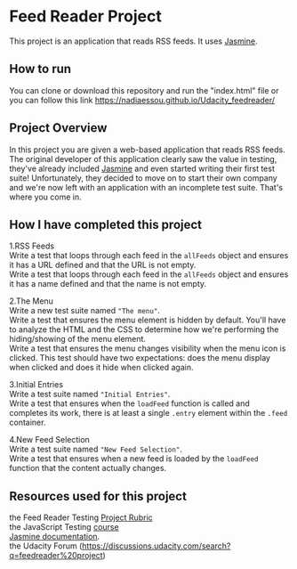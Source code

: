 # Feed Reader Project

This project is an application that reads RSS feeds. It uses [Jasmine](https://jasmine.github.io/).

## How to run

You can clone or download this repository and run the "index.html" file or you can follow this link https://nadiaessou.github.io/Udacity_feedreader/

## Project Overview

In this project you are given a web-based application that reads RSS feeds. The original developer of this application clearly saw the value in testing, they've already included [Jasmine](http://jasmine.github.io/) and even started writing their first test suite! Unfortunately, they decided to move on to start their own company and we're now left with an application with an incomplete test suite. That's where you come in.

## How I have completed this project

1.RSS Feeds  
Write a test that loops through each feed in the `allFeeds` object and ensures it has a URL defined and that the URL is not empty.  
Write a test that loops through each feed in the `allFeeds` object and ensures it has a name defined and that the name is not empty.

2.The Menu  
Write a new test suite named `"The menu"`.  
Write a test that ensures the menu element is hidden by default. You'll have to analyze the HTML and the CSS to determine how we're performing the hiding/showing of the menu element.  
Write a test that ensures the menu changes visibility when the menu icon is clicked. This test should have two expectations: does the menu display when clicked and does it hide when clicked again.

3.Initial Entries  
Write a test suite named `"Initial Entries"`.  
Write a test that ensures when the `loadFeed` function is called and completes its work, there is at least a single `.entry` element within the `.feed` container.

4.New Feed Selection  
Write a test suite named `"New Feed Selection"`.  
Write a test that ensures when a new feed is loaded by the `loadFeed` function that the content actually changes.


## Resources used for this project

the Feed Reader Testing [Project Rubric](https://review.udacity.com/#!/projects/3442558598/rubric)  
the JavaScript Testing [course](https://www.udacity.com/course/ud549)  
[Jasmine documentation](http://jasmine.github.io).  
the Udacity Forum (https://discussions.udacity.com/search?q=feedreader%20project)  
